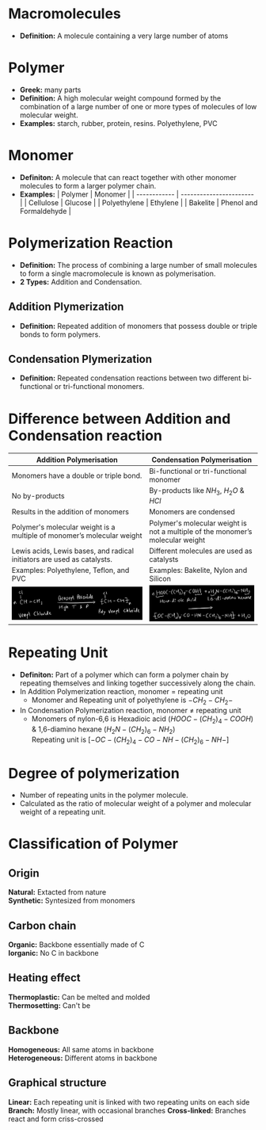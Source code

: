 # Macromolecules
- **Definition:** A molecule containing a very large number of atoms

# Polymer
- **Greek:** many parts
- **Definition:** A high molecular weight compound formed by the combination of a large number of one or more types of molecules of  low molecular weight. 
- **Examples:** starch, rubber, protein, resins. Polyethylene, PVC

# Monomer
- **Definiton:** A molecule that can react together with other monomer molecules to form a larger polymer chain.
- **Examples:**
  | Polymer      | Monomer                 |
  | ------------ | ----------------------- |
  | Cellulose    | Glucose                 |
  | Polyethylene | Ethylene                |
  | Bakelite     | Phenol and Formaldehyde |

# Polymerization Reaction
- **Definition:** The process of combining a large number of small molecules to form a single macromolecule is known as polymerisation.
- **2 Types:** Addition and Condensation. 

## Addition Plymerization
- **Definition:** Repeated addition of monomers that possess double or triple bonds to form polymers.

## Condensation Plymerization
- **Definition:** Repeated condensation reactions between two different bi-functional or tri-functional monomers.

# Difference between Addition and Condensation reaction
| Addition Polymerisation | Condensation Polymerisation |
|-------------------------|---------|
| Monomers have a double or triple bond. | Bi-functional or tri-functional monomer |
| No by-products | By-products like $NH_3$, $H_2O$ & $HCl$ |
| Results in the addition of monomers | Monomers are condensed |
| Polymer's molecular weight is a multiple of  monomer’s molecular weight | Polymer's molecular weight is not a multiple of the monomer’s molecular weight |
| Lewis acids, Lewis bases, and radical initiators are used as catalysts. | Different molecules are used as catalysts |
| Examples: Polyethylene, Teflon, and PVC | Examples: Bakelite, Nylon and Silicon |
| ![Example reaction](<Addition polymerization.png>) | ![Example reaction](<Condensation polymerization.png>) |



# Repeating Unit
- **Definiton:** Part of  a polymer which can form a polymer chain by repeating themselves and linking together successively along the chain. 
- In Addition Polymerization reaction, monomer $=$ repeating unit
  - Monomer and Repeating unit of polyethylene is    $-CH_2-CH_2-$ 
- In Condensation Polymerization reaction, monomer $\neq$ repeating unit
  - Monomers of nylon-6,6 is Hexadioic acid ($HOOC-(CH_2)_4-COOH$) & 1,6-diamino hexane ($H_2N-(CH_2)_6-NH_2$)\
  Repeating unit is $[-OC-(CH_2)_4-CO-NH-(CH_2)_6-NH- ]$

# Degree of polymerization
- Number of repeating units in the polymer molecule. 
- Calculated as the ratio of molecular weight of a polymer and molecular weight of a repeating unit.
  
# Classification of Polymer
## Origin
**Natural:** Extacted from nature\
**Synthetic:** Syntesized from monomers

## Carbon chain
**Organic:** Backbone essentially made of C\
**Iorganic:** No C in backbone

## Heating effect
**Thermoplastic:** Can be melted and molded\
**Thermosetting:** Can't be

## Backbone
**Homogeneous:** All same atoms in backbone\
**Heterogeneous:** Different atoms in backbone

## Graphical structure
**Linear:** Each repeating unit is linked with two repeating units on each side
**Branch:** Mostly linear, with occasional branches
**Cross-linked:** Branches react and form criss-crossed 
